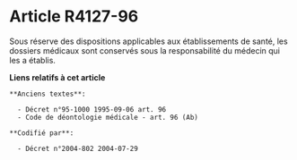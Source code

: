 # Article R4127-96

Sous réserve des dispositions applicables aux établissements de santé, les dossiers médicaux sont conservés sous la
responsabilité du médecin qui les a établis.

**Liens relatifs à cet article**

	**Anciens textes**:

	  - Décret n°95-1000 1995-09-06 art. 96
	  - Code de déontologie médicale - art. 96 (Ab)

	**Codifié par**:

	  - Décret n°2004-802 2004-07-29
